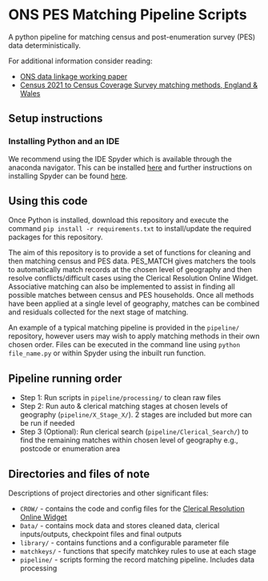 # ONS PES Matching Pipeline Scripts
A python pipeline for matching census and post-enumeration survey (PES) data deterministically.

For additional information consider reading:
* [ONS data linkage working paper](https://www.ons.gov.uk/methodology/methodologicalpublications/generalmethodology/onsworkingpaperseries/developingstandardtoolsfordatalinkagefebruary2021)
* [Census 2021 to Census Coverage Survey matching methods, England & Wales](https://www.ons.gov.uk/peoplepopulationandcommunity/populationandmigration/populationestimates/methodologies/linkagemethodsforcensus2021inenglandandwales)

## Setup instructions

### Installing Python and an IDE
We recommend using the IDE Spyder which is available through the anaconda navigator. This can be installed [here](https://www.anaconda.com/products/distribution) and further instructions on installing Spyder can be found [here](https://docs.spyder-ide.org/current/installation.html).

## Using this code
Once Python is installed, download this repository and execute the command `pip install -r requirements.txt` to install/update the required packages for this repository.

The aim of this repository is to provide a set of functions for cleaning and then matching census and PES data. PES_MATCH gives matchers the tools to automatically match records 
at the chosen level of geography and then resolve conflicts/difficult cases using the Clerical Resolution Online Widget. Associative matching can also be implemented to
assist in finding all possible matches between census and PES households. Once all methods have been applied at a single level of geography, matches can be combined and 
residuals collected for the next stage of matching.

An example of a typical matching pipeline is provided in the `pipeline/` repository, however users may wish to apply matching methods in their own chosen order.
Files can be executed in the command line using `python file_name.py` or within Spyder using the inbuilt run function.

## Pipeline running order
* Step 1: Run scripts in `pipeline/processing/` to clean raw files
* Step 2: Run auto & clerical matching stages at chosen levels of geography (`pipeline/X_Stage_X/`). 2 stages are included but more can be run if needed
* Step 3 (Optional): Run clerical search (`pipeline/Clerical_Search/`) to find the remaining matches within chosen level of geography e.g., postcode or enumeration area

## Directories and files of note

Descriptions of project directories and other significant files:
* `CROW/` - contains the code and config files for the [Clerical Resolution Online Widget](https://github.com/Data-Linkage/Clerical_Resolution_Online_Widget)
* `Data/` - contains mock data and stores cleaned data, clerical inputs/outputs, checkpoint files and final outputs
* `library/` - contains functions and a configurable parameter file
* `matchkeys/` - functions that specify matchkey rules to use at each stage
* `pipeline/` - scripts forming the record matching pipeline. Includes data processing 